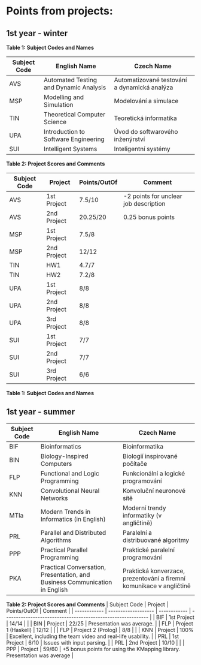 # Points from projects:

## 1st year - winter

**Table 1: Subject Codes and Names**

| Subject Code | English Name                                  | Czech Name                                       |
|--------------|-----------------------------------------------|--------------------------------------------------|
| AVS          | Automated Testing and Dynamic Analysis        | Automatizované testování a dynamická analýza      |
| MSP          | Modelling and Simulation                      | Modelování a simulace                            |
| TIN          | Theoretical Computer Science                  | Teoretická informatika                           |
| UPA          | Introduction to Software Engineering          | Úvod do softwarového inženýrství                 |
| SUI          | Intelligent Systems                           | Inteligentní systémy                             |

**Table 2: Project Scores and Comments**

| Subject Code | Project        | Points/OutOf | Comment                                  |
|--------------|----------------|--------------|------------------------------------------|
| AVS          | 1st Project    | 7.5/10       | -2 points for unclear job description    |
| AVS          | 2nd Project    | 20.25/20     | 0.25 bonus points                        |
| MSP          | 1st Project    | 7.5/8        |                                          |
| MSP          | 2nd Project    | 12/12        |                                          |
| TIN          | HW1            | 4.7/7        |                                          |
| TIN          | HW2            | 7.2/8        |                                          |
| UPA          | 1st Project    | 8/8          |                                          |
| UPA          | 2nd Project    | 8/8          |                                          |
| UPA          | 3rd Project    | 8/8          |                                          |
| SUI          | 1st Project    | 7/7          |                                          |
| SUI          | 2nd Project    | 7/7          |                                          |
| SUI          | 3rd Project    | 6/6          |                                          |

**Table 1: Subject Codes and Names**

## 1st year - summer

| Subject Code | English Name                                                                | Czech Name                                                           |
| ------------ | --------------------------------------------------------------------------- | -------------------------------------------------------------------- |
| BIF          | Bioinformatics                                                              | Bioinformatika                                                       |
| BIN          | Biology-Inspired Computers                                                  | Biologií inspirované počítače                                        |
| FLP          | Functional and Logic Programming                                            | Funkcionální a logické programování                                  |
| KNN          | Convolutional Neural Networks                                               | Konvoluční neuronové sítě                                            |
| MTIa         | Modern Trends in Informatics (in English)                                   | Moderní trendy informatiky (v angličtině)                            |
| PRL          | Parallel and Distributed Algorithms                                         | Paralelní a distribuované algoritmy                                  |
| PPP          | Practical Parallel Programming                                              | Praktické paralelní programování                                     |
| PKA          | Practical Conversation, Presentation, and Business Communication in English | Praktická konverzace, prezentování a firemní komunikace v angličtině |


**Table 2: Project Scores and Comments**
| Subject Code | Project             | Points/OutOf | Comment                                                      |
| ------------ | ------------------- | ------------ | ------------------------------------------------------------ |
| BIF          | 1st Project         | 14/14        |                                                              |
| BIN          | Project             | 22/25        | Presentation was average.                                    |
| FLP          | Project 1 (Haskell) | 12/12        |                                                              |
| FLP          | Project 2   (Prolog)        | 8/8          |                                                              |
| KNN          | Project             | 100%         | Excellent, including the team video and real-life usability. |
| PRL          | 1st Project         | 6/10         | Issues with input parsing.                                   |
| PRL          | 2nd Project         | 10/10        |                                                              |
| PPP          | Project             | 59/60        | +5 bonus points for using the KMapping library. Presentation was average              |
